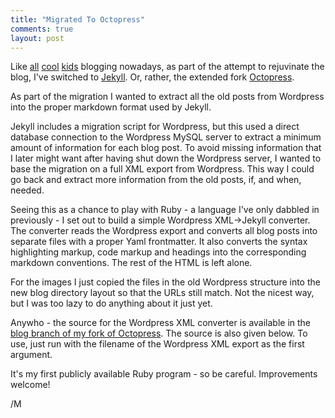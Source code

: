 ```yaml
---
title: "Migrated To Octopress"
comments: true
layout: post
---
```

Like [all][] [cool][] [kids][] blogging nowadays, as part of the attempt to rejuvinate the blog, I've switched to [Jekyll][]. Or, rather, the extended fork [Octopress][].

 [all]: http://jonasboner.com/2009/01/07/blogging-like-a-hacker-using-git-and-jekyll.html
 [cool]: http://tom.preston-werner.com/2008/11/17/blogging-like-a-hacker.html
 [kids]: http://wiki.github.com/mojombo/jekyll/sites
 [Jekyll]: http://github.com/mojombo/jekyll
 [Octopress]: http://github.com/imathis/octopress

As part of the migration I wanted to extract all the old posts from Wordpress into the proper markdown format used by Jekyll.

Jekyll includes a migration script for Wordpress, but this used a direct database connection to the Wordpress MySQL server to extract a minimum amount of information for each blog post. To avoid missing information that I later might want after having shut down the Wordpress server, I wanted to base the migration on a full XML export from Wordpress. This way I could go back and extract more information from the old posts, if, and when, needed.

Seeing this as a chance to play with Ruby - a language I've only dabbled in previously - I set out to build a simple Wordpress XML->Jekyll converter. The converter reads the Wordpress export and converts all blog posts into separate files with a proper Yaml frontmatter. It also converts the syntax highlighting markup, code markup and headings into the corresponding markdown conventions. The rest of the HTML is left alone.

For the images I just copied the files in the old Wordpress structure into the new blog directory layout so that the URLs still match. Not the nicest way, but I was too lazy to do anything about it just yet.

Anywho - the source for the Wordpress XML converter is available in the [blog branch of my fork of Octopress][fork]. The source is also given below. To use, just run with the filename of the Wordpress XML export as the first argument.

 [fork]: http://github.com/melwin/octopress/blob/blog/source/_import/wordpress_xml_import.rb

It's my first publicly available Ruby program - so be careful. Improvements welcome!

/M

<script src="http://gist.github.com/374148.js"></script>
